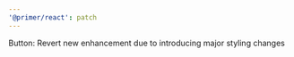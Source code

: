 ```yaml
---
'@primer/react': patch
---
```


Button: Revert new enhancement due to introducing major styling changes
